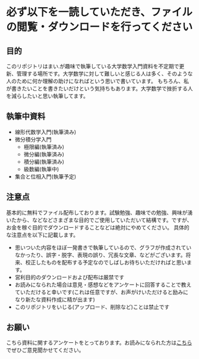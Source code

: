 # 必ず以下を一読していただき、ファイルの閲覧・ダウンロードを行ってください
## 目的
このリポジトリはまい.が趣味で執筆している大学数学入門資料を不定期で更新、管理する場所です。大学数学に対して難しいと感じる人は多く、そのような人のために何か理解の助けになればという思いで書いています。
もちろん、私が書きたいことを書きたいだけという気持ちもあります。大学数学で挫折する人を減らしたいと思い執筆してます。
## 執筆中資料
- 線形代数学入門(執筆済み)
- 微分積分学入門
  - 極限編(執筆済み)
  - 微分編(執筆済み)
  - 積分編(執筆済み)
  - 級数編(執筆中)
- 集合と位相入門(執筆予定)
## 注意点
基本的に無料でファイル配布しております。試験勉強、趣味での勉強、興味が湧いたから、などなどさまざまな目的でご使用していただいて結構です。ですが、お金を稼ぐ目的でダウンロードすることなどは絶対にやめてください。
具体的な注意点を以下に記載します。
- 思いついた内容をほぼ一発書きで執筆しているので、グラフが作成されていなかったり、誤字・脱字、表現の誤り、冗長な文章、などがございます。将来、校正したものを配布する予定なのでしばしお待ちいただければと思います。
- 営利目的のダウンロードおよび配布は厳禁です
- お読みになられた場合は意見・感想などをアンケートに回答することで教えていただけると幸いです(これは任意ですが、お声がけいただけると励みになり新たな資料作成に精が出ます)
- このリポジトリをいじる(アップロード、削除など)ことは禁止です
## お願い
こちら資料に関するアンケートをとっております。お読みになられた方は[こちら](https://t.co/IzbQvFY4sx)でぜひご意見聞かせてください。
